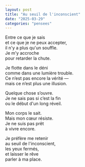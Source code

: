 ```yaml
---
layout: post
title: "Au seuil de l'inconscient"
date: "2025-03-29"
categories: "pensees"
---
```


Entre ce que je sais  
et ce que je ne peux accepter,  
il n'y a plus qu'un souffle.  
Je m’y accroche  
pour retarder la chute.  

Je flotte dans le déni  
comme dans une lumière trouble.  
Ce n’est pas encore la vérité —  
mais ce n’est plus une illusion.

Quelque chose s’ouvre.  
Je ne sais pas si c’est la fin  
ou le début d'un long réveil.  

Mon corps le sait.  
Mais mon cœur résiste.  
Je ne suis pas prêt  
à vivre encore.  

Je préfère me retenir  
au seuil de l'inconscient,  
les yeux fermés,  
et laisser le rêve  
parler à ma place.  
